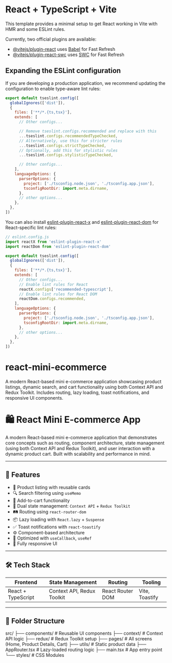 # React + TypeScript + Vite

This template provides a minimal setup to get React working in Vite with HMR and some ESLint rules.

Currently, two official plugins are available:

- [@vitejs/plugin-react](https://github.com/vitejs/vite-plugin-react/blob/main/packages/plugin-react) uses [Babel](https://babeljs.io/) for Fast Refresh
- [@vitejs/plugin-react-swc](https://github.com/vitejs/vite-plugin-react/blob/main/packages/plugin-react-swc) uses [SWC](https://swc.rs/) for Fast Refresh

## Expanding the ESLint configuration

If you are developing a production application, we recommend updating the configuration to enable type-aware lint rules:

```js
export default tseslint.config([
  globalIgnores(['dist']),
  {
    files: ['**/*.{ts,tsx}'],
    extends: [
      // Other configs...

      // Remove tseslint.configs.recommended and replace with this
      ...tseslint.configs.recommendedTypeChecked,
      // Alternatively, use this for stricter rules
      ...tseslint.configs.strictTypeChecked,
      // Optionally, add this for stylistic rules
      ...tseslint.configs.stylisticTypeChecked,

      // Other configs...
    ],
    languageOptions: {
      parserOptions: {
        project: ['./tsconfig.node.json', './tsconfig.app.json'],
        tsconfigRootDir: import.meta.dirname,
      },
      // other options...
    },
  },
])
```

You can also install [eslint-plugin-react-x](https://github.com/Rel1cx/eslint-react/tree/main/packages/plugins/eslint-plugin-react-x) and [eslint-plugin-react-dom](https://github.com/Rel1cx/eslint-react/tree/main/packages/plugins/eslint-plugin-react-dom) for React-specific lint rules:

```js
// eslint.config.js
import reactX from 'eslint-plugin-react-x'
import reactDom from 'eslint-plugin-react-dom'

export default tseslint.config([
  globalIgnores(['dist']),
  {
    files: ['**/*.{ts,tsx}'],
    extends: [
      // Other configs...
      // Enable lint rules for React
      reactX.configs['recommended-typescript'],
      // Enable lint rules for React DOM
      reactDom.configs.recommended,
    ],
    languageOptions: {
      parserOptions: {
        project: ['./tsconfig.node.json', './tsconfig.app.json'],
        tsconfigRootDir: import.meta.dirname,
      },
      // other options...
    },
  },
])
```
# react-mini-ecommerce
A modern React-based mini e-commerce application showcasing product listings, dynamic search, and cart functionality using both Context API and Redux Toolkit. Includes routing, lazy loading, toast notifications, and responsive UI components.

# 🛍️ React Mini E-commerce App

A modern React-based mini e-commerce application that demonstrates core concepts such as routing, component architecture, state management (using both Context API and Redux Toolkit), and user interaction with a dynamic product cart. Built with scalability and performance in mind.

---

## 🚀 Features

- 🧩 Product listing with reusable cards  
- 🔍 Search filtering using `useMemo`  
- 🛒 Add-to-cart functionality  
- 🎯 Dual state management: `Context API` + `Redux Toolkit`  
- 🛤️ Routing using `react-router-dom`  
- 📦 Lazy loading with `React.lazy` + `Suspense`  
- ✅ Toast notifications with `react-toastify`  
- ⚙️ Component-based architecture  
- 🧠 Optimized with `useCallback`, `useRef`  
- 📱 Fully responsive UI  

---

## 🛠️ Tech Stack

| Frontend      | State Management     | Routing            | Tooling           |
|---------------|----------------------|--------------------|-------------------|
| React + TypeScript | Context API, Redux Toolkit | React Router DOM | Vite, Toastify    |

---

## 📂 Folder Structure

src/
├── components/ # Reusable UI components
├── context/ # Context API logic
├── redux/ # Redux Toolkit setup
├── pages/ # All screens (Home, Product Details, Cart)
├── utils/ # Static product data
├── AppRouter.tsx # Lazy-loaded routing logic
├── main.tsx # App entry point
└── styles/ # CSS Modules
